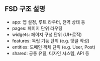 ## FSD 구조 설명

- app: 앱 설정, 루트 라우터, 전역 상태 등
- pages: 페이지 단위 라우팅
- widgets: 페이지 구성 단위 (UI+로직)
- features: 독립 기능 단위 (e.g. 댓글 작성)
- entities: 도메인 객체 단위 (e.g. User, Post)
- shared: 공통 유틸, 디자인 시스템, API 등